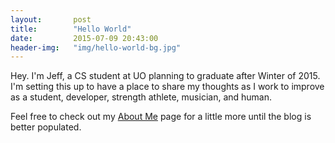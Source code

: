 ```yaml
---
layout:       post
title:        "Hello World"
date:         2015-07-09 20:43:00
header-img:   "img/hello-world-bg.jpg"
---
```


Hey. I'm Jeff, a CS student at UO planning to graduate after Winter of 2015. I'm setting this up to have a place to share my thoughts as I work to improve as a student, developer, strength athlete, musician, and human.

Feel free to check out my [About Me]({{site.url}}/about) page for a little more until the blog is better populated.